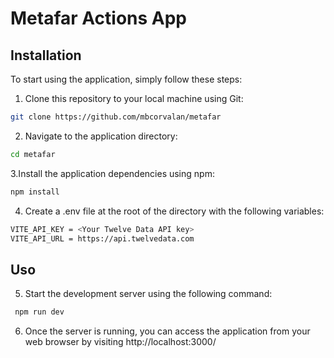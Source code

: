 # Metafar Actions App

## Installation

To start using the application, simply follow these steps:

1. Clone this repository to your local machine using Git:

```bash
git clone https://github.com/mbcorvalan/metafar

```

2. Navigate to the application directory:

```bash
cd metafar
```

3.Install the application dependencies using npm:

```bash
npm install
```

4. Create a .env file at the root of the directory with the following variables:

```bash
VITE_API_KEY = <Your Twelve Data API key>
VITE_API_URL = https://api.twelvedata.com
```

## Uso

5. Start the development server using the following command:

```bash
 npm run dev
```

6. Once the server is running, you can access the application from your web browser by visiting http://localhost:3000/
